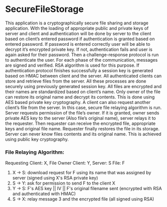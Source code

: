 # SecureFileStorage
This application is a cryptographically secure file sharing and storage application. With the loading of appropriate public and private keys of server and client and authentication will be done by server to the client based on client’s entered password if authentication is granted based on entered password. If password is entered correctly user will be able to decrypt it’s encrypted private key. If not, authentication fails and user is again asked for their password. Then a challenge-response protocol is run to authenticate the user. For each phase of the communication, messages are signed and verified. RSA algorithm is used for this purpose. If authentication protocol finishes successfully a session key is generated based on HMAC between client and the server. 
	 All authenticated clients can store and retrieve files from the server. All these processes are done securely using previously generated session key. All files are encrypted and their names are standardized based on client’s name. Only owner of the file can restore its original name and decrypt its contents. This is done using AES based private key cryptography. A client can also request another client’s file from the server. In this case, secure file relaying algorithm is run. Server requests permission of the file’s owner. If it is granted, owner sends private AES key to the server (Also file’s original name), server relays it to the requester. Then requester can receive the encrypted file, appropriate keys and original file name. Requester finally restores the file in its storage. Server can never know files contents and its original name. This is achieved using public key cryptography.

### File Relaying Algorithm:	 

Requesting Client: X, File Owner Client: Y, Server: S File: F

1. X -> S: download request for F using its name that was assigned by server (signed 
using X's RSA private key)
1. S -> Y: ask for permission to send F to the client X
1. Y -> S: F's AES key || IV || F's original filename sent (encrypted with RSA and 
authenticated with HMAC)
1. S -> X: relay message 3 and the encrypted file (all signed using RSA)
